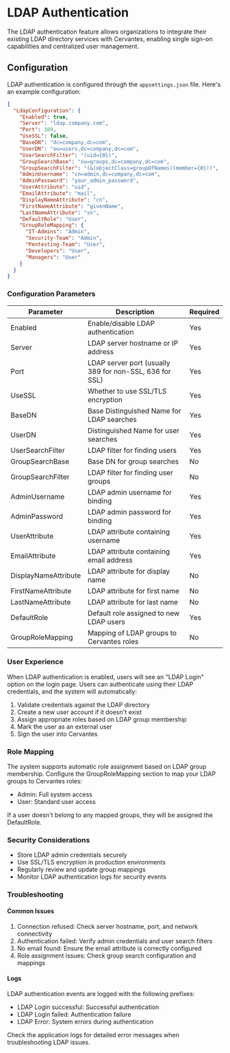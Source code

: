 # LDAP Authentication

The LDAP authentication feature allows organizations to integrate their existing LDAP directory services with Cervantes, enabling single sign-on capabilities and centralized user management.

## Configuration

LDAP authentication is configured through the `appsettings.json` file. Here's an example configuration:

  ```json
  {
    "LdapConfiguration": {
      "Enabled": true,
      "Server": "ldap.company.com",
      "Port": 389,
      "UseSSL": false,
      "BaseDN": "dc=company,dc=com",
      "UserDN": "ou=users,dc=company,dc=com",
      "UserSearchFilter": "(uid={0})",
      "GroupSearchBase": "ou=groups,dc=company,dc=com",
      "GroupSearchFilter": "(&(objectClass=groupOfNames)(member={0}))",
      "AdminUsername": "cn=admin,dc=company,dc=com",
      "AdminPassword": "your_admin_password",
      "UserAttribute": "uid",
      "EmailAttribute": "mail",
      "DisplayNameAttribute": "cn",
      "FirstNameAttribute": "givenName",
      "LastNameAttribute": "sn",
      "DefaultRole": "User",
      "GroupRoleMapping": {
        "IT-Admins": "Admin",
        "Security-Team": "Admin",
        "Pentesting-Team": "User",
        "Developers": "User",
        "Managers": "User"
      }
    }
  }
```

### Configuration Parameters

  | Parameter            | Description                                             | Required |
  |----------------------|---------------------------------------------------------|----------|
  | Enabled              | Enable/disable LDAP authentication                      | Yes      |
  | Server               | LDAP server hostname or IP address                      | Yes      |
  | Port                 | LDAP server port (usually 389 for non-SSL, 636 for SSL) | Yes      |
  | UseSSL               | Whether to use SSL/TLS encryption                       | Yes      |
  | BaseDN               | Base Distinguished Name for LDAP searches               | Yes      |
  | UserDN               | Distinguished Name for user searches                    | Yes      |
  | UserSearchFilter     | LDAP filter for finding users                           | Yes      |
  | GroupSearchBase      | Base DN for group searches                              | No       |
  | GroupSearchFilter    | LDAP filter for finding user groups                     | No       |
  | AdminUsername        | LDAP admin username for binding                         | Yes      |
  | AdminPassword        | LDAP admin password for binding                         | Yes      |
  | UserAttribute        | LDAP attribute containing username                      | Yes      |
  | EmailAttribute       | LDAP attribute containing email address                 | Yes      |
  | DisplayNameAttribute | LDAP attribute for display name                         | No       |
  | FirstNameAttribute   | LDAP attribute for first name                           | No       |
  | LastNameAttribute    | LDAP attribute for last name                            | No       |
  | DefaultRole          | Default role assigned to new LDAP users                 | Yes      |
  | GroupRoleMapping     | Mapping of LDAP groups to Cervantes roles               | No       |

### User Experience

  When LDAP authentication is enabled, users will see an "LDAP Login" option on the login page. Users can authenticate using their LDAP credentials, and the system will automatically:

  1. Validate credentials against the LDAP directory
  2. Create a new user account if it doesn't exist
  3. Assign appropriate roles based on LDAP group membership
  4. Mark the user as an external user
  5. Sign the user into Cervantes

### Role Mapping

  The system supports automatic role assignment based on LDAP group membership. Configure the GroupRoleMapping section to map your LDAP groups to Cervantes roles:

  - Admin: Full system access
  - User: Standard user access

  If a user doesn't belong to any mapped groups, they will be assigned the DefaultRole.

### Security Considerations

  - Store LDAP admin credentials securely
  - Use SSL/TLS encryption in production environments
  - Regularly review and update group mappings
  - Monitor LDAP authentication logs for security events

### Troubleshooting

#### Common Issues

  1. Connection refused: Check server hostname, port, and network connectivity
  2. Authentication failed: Verify admin credentials and user search filters
  3. No email found: Ensure the email attribute is correctly configured
  4. Role assignment issues: Check group search configuration and mappings

#### Logs

  LDAP authentication events are logged with the following prefixes:
  - LDAP Login successful: Successful authentication
  - LDAP Login failed: Authentication failure
  - LDAP Error: System errors during authentication

  Check the application logs for detailed error messages when troubleshooting LDAP issues.

